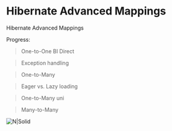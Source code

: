 # Hibernate Advanced Mappings
Hibernate Advanced Mappings

Progress:

> One-to-One BI Direct

> Exception handling

> One-to-Many

> Eager vs. Lazy loading

> One-to-Many uni

> Many-to-Many



![N|Solid](http://place4code.com/git-img/diagram.png)
